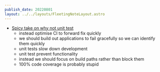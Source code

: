 ```yaml
---
publish_date: 20220801    
layout: ../../layouts/FleetingNoteLayout.astro
---
```

- [Spicy take on why not unit test](https://www.youtube.com/watch?v=ZGKGb109-I4&t=357s)
	- instead optimise CI to forward fix quickly
	- we should build out applications to fail gracefully so we can identify them quickly
	- unit tests slow down development
	- unit test prevent functionality
	- instead we should focus on build paths rather than block them
	- 100% code coverage is probably stupid